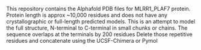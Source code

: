 This repository contains the Alphafold PDB files for MLRR1_PLAF7 protein. 
Protein length is approx ~10,000 residues and does not have any crystallographic or full-length predicted models. 
This is an attempt to model the full structure, N-terminal to C-terminal in small chunks or chains.
The sequence overlaps at the terminals by 200 residues 
Delete those repetitive residues and concatenate using the UCSF-Chimera or Pymol
